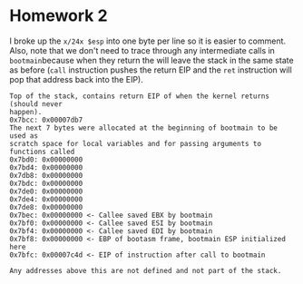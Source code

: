 # Homework 2

I broke up the `x/24x $esp` into one byte per line so it is easier to comment.
Also, note that we don't need to trace through any intermediate calls in
`bootmain`because when they return the will leave the stack in the same state
as before (`call` instruction pushes the return EIP and the `ret` instruction
will pop that address back into the EIP).

```
Top of the stack, contains return EIP of when the kernel returns (should never
happen).  
0x7bcc: 0x00007db7
The next 7 bytes were allocated at the beginning of bootmain to be used as
scratch space for local variables and for passing arguments to functions called
0x7bd0: 0x00000000
0x7bd4: 0x00000000
0x7db8: 0x00000000
0x7bdc: 0x00000000
0x7de0: 0x00000000
0x7de4: 0x00000000
0x7de8: 0x00000000
0x7bec: 0x00000000 <- Callee saved EBX by bootmain
0x7bf0: 0x00000000 <- Callee saved ESI by bootmain
0x7bf4: 0x00000000 <- Callee saved EDI by bootmain
0x7bf8: 0x00000000 <- EBP of bootasm frame, bootmain ESP initialized here
0x7bfc: 0x00007c4d <- EIP of instruction after call to bootmain

Any addresses above this are not defined and not part of the stack.
```
